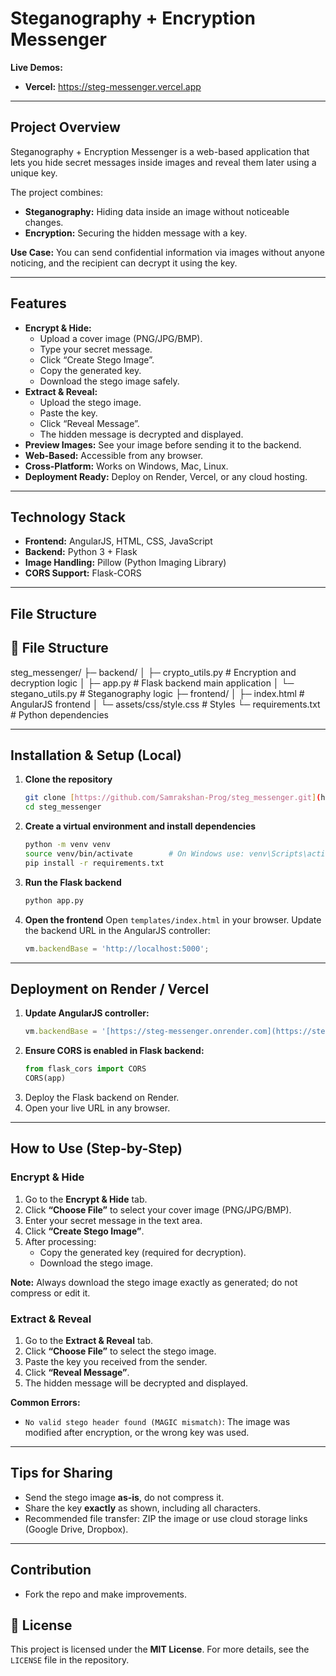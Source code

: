 # Steganography + Encryption Messenger

**Live Demos:**

* **Vercel:** https://steg-messenger.vercel.app

---

## Project Overview

Steganography + Encryption Messenger is a web-based application that lets you hide secret messages inside images and reveal them later using a unique key.

The project combines:

* **Steganography:** Hiding data inside an image without noticeable changes.
* **Encryption:** Securing the hidden message with a key.

**Use Case:** You can send confidential information via images without anyone noticing, and the recipient can decrypt it using the key.

---

## Features

* **Encrypt & Hide:**
    * Upload a cover image (PNG/JPG/BMP).
    * Type your secret message.
    * Click “Create Stego Image”.
    * Copy the generated key.
    * Download the stego image safely.
* **Extract & Reveal:**
    * Upload the stego image.
    * Paste the key.
    * Click “Reveal Message”.
    * The hidden message is decrypted and displayed.
* **Preview Images:** See your image before sending it to the backend.
* **Web-Based:** Accessible from any browser.
* **Cross-Platform:** Works on Windows, Mac, Linux.
* **Deployment Ready:** Deploy on Render, Vercel, or any cloud hosting.

---

## Technology Stack

* **Frontend:** AngularJS, HTML, CSS, JavaScript
* **Backend:** Python 3 + Flask
* **Image Handling:** Pillow (Python Imaging Library)
* **CORS Support:** Flask-CORS

---

## File Structure
## 📂 File Structure

steg_messenger/
├─ backend/
│  ├─ crypto_utils.py     # Encryption and decryption logic
│  ├─ app.py              # Flask backend main application
│  └─ stegano_utils.py    # Steganography logic
├─ frontend/
│  ├─ index.html          # AngularJS frontend
│  └─ assets/css/style.css # Styles
└─ requirements.txt        # Python dependencies


---


## Installation & Setup (Local)

1.  **Clone the repository**
    ```sh
    git clone [https://github.com/Samrakshan-Prog/steg_messenger.git](https://github.com/Samrakshan-Prog/steg_messenger.git)
    cd steg_messenger
    ```
2.  **Create a virtual environment and install dependencies**
    ```sh
    python -m venv venv
    source venv/bin/activate        # On Windows use: venv\Scripts\activate
    pip install -r requirements.txt
    ```
3.  **Run the Flask backend**
    ```sh
    python app.py
    ```
4.  **Open the frontend**
    Open `templates/index.html` in your browser. Update the backend URL in the AngularJS controller:
    ```javascript
    vm.backendBase = 'http://localhost:5000';
    ```
---

## Deployment on Render / Vercel

1.  **Update AngularJS controller:**
    ```javascript
    vm.backendBase = '[https://steg-messenger.onrender.com](https://steg-messenger.onrender.com)'; 
    ```
2.  **Ensure CORS is enabled in Flask backend:**
    ```python
    from flask_cors import CORS
    CORS(app)
    ```
3.  Deploy the Flask backend on Render.
4.  Open your live URL in any browser.

---

## How to Use (Step-by-Step)

### Encrypt & Hide

1.  Go to the **Encrypt & Hide** tab.
2.  Click **“Choose File”** to select your cover image (PNG/JPG/BMP).
3.  Enter your secret message in the text area.
4.  Click **“Create Stego Image”**.
5.  After processing:
    * Copy the generated key (required for decryption).
    * Download the stego image.

**Note:** Always download the stego image exactly as generated; do not compress or edit it.

### Extract & Reveal

1.  Go to the **Extract & Reveal** tab.
2.  Click **“Choose File”** to select the stego image.
3.  Paste the key you received from the sender.
4.  Click **“Reveal Message”**.
5.  The hidden message will be decrypted and displayed.

**Common Errors:**

* `No valid stego header found (MAGIC mismatch)`: The image was modified after encryption, or the wrong key was used.

---

## Tips for Sharing

* Send the stego image **as-is**, do not compress it.
* Share the key **exactly** as shown, including all characters.
* Recommended file transfer: ZIP the image or use cloud storage links (Google Drive, Dropbox).

---

## Contribution

* Fork the repo and make improvements.

## 📜 License

This project is licensed under the **MIT License**. For more details, see the `LICENSE` file in the repository.
